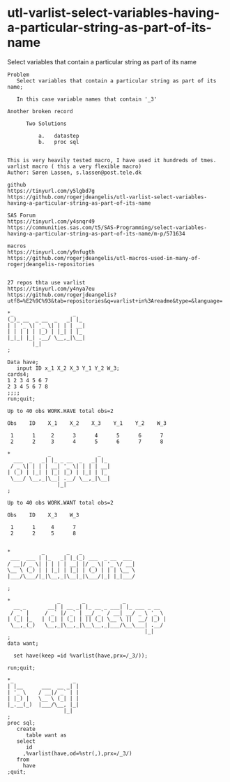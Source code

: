 # utl-varlist-select-variables-having-a-particular-string-as-part-of-its-name
Select variables that contain a particular string as part of its name

    Problem                                                                                                                            
       Select variables that contain a particular string as part of its name;                                                          
                                                                                                                                       
       In this case variable names that contain '_3'                                                                                   
                                                                                                                                       
    Another broken record                                                                                                              
                                                                                                                                       
          Two Solutions                                                                                                                
                                                                                                                                       
              a.   datastep                                                                                                            
              b.   proc sql                                                                                                            
                                                                                                                                       
                                                                                                                                       
    This is very heavily tested macro, I have used it hundreds of tmes.                                                                
    varlist macro ( this a very flexible macro)                                                                                        
    Author: Søren Lassen, s.lassen@post.tele.dk                                                                                        
                                                                                                                                       
    github                                                                                                                             
    https://tinyurl.com/y5lgbd7g                                                                                                       
    https://github.com/rogerjdeangelis/utl-varlist-select-variables-having-a-particular-string-as-part-of-its-name                     
                                                                                                                                       
    SAS Forum                                                                                                                          
    https://tinyurl.com/y4snqr49                                                                                                       
    https://communities.sas.com/t5/SAS-Programming/select-variables-having-a-particular-string-as-part-of-its-name/m-p/571634          
                                                                                                                                       
    macros                                                                                                                             
    https://tinyurl.com/y9nfugth                                                                                                       
    https://github.com/rogerjdeangelis/utl-macros-used-in-many-of-rogerjdeangelis-repositories                                         
                                                                                                                                       
                                                                                                                                       
    27 repos thta use varlist                                                                                                          
    https://tinyurl.com/y4nya7eu                                                                                                       
    https://github.com/rogerjdeangelis?utf8=%E2%9C%93&tab=repositories&q=varlist+in%3Areadme&type=&language=                           
                                                                                                                                       
    *_                   _                                                                                                             
    (_)_ __  _ __  _   _| |_                                                                                                           
    | | '_ \| '_ \| | | | __|                                                                                                          
    | | | | | |_) | |_| | |_                                                                                                           
    |_|_| |_| .__/ \__,_|\__|                                                                                                          
            |_|                                                                                                                        
    ;                                                                                                                                  
                                                                                                                                       
    Data have;                                                                                                                         
       input ID x_1 X_2 X_3 Y_1 Y_2 W_3;                                                                                               
    cards4;                                                                                                                            
    1 2 3 4 5 6 7                                                                                                                      
    2 3 4 5 6 7 8                                                                                                                      
    ;;;;                                                                                                                               
    run;quit;                                                                                                                          
                                                                                                                                       
    Up to 40 obs WORK.HAVE total obs=2                                                                                                 
                                                                                                                                       
    Obs    ID    X_1    X_2    X_3    Y_1    Y_2    W_3                                                                                
                                                                                                                                       
     1      1     2      3      4      5      6      7                                                                                 
     2      2     3      4      5      6      7      8                                                                                 
                                                                                                                                       
    *            _               _                                                                                                     
      ___  _   _| |_ _ __  _   _| |_                                                                                                   
     / _ \| | | | __| '_ \| | | | __|                                                                                                  
    | (_) | |_| | |_| |_) | |_| | |_                                                                                                   
     \___/ \__,_|\__| .__/ \__,_|\__|                                                                                                  
                    |_|                                                                                                                
    ;                                                                                                                                  
                                                                                                                                       
    Up to 40 obs WORK.WANT total obs=2                                                                                                 
                                                                                                                                       
    Obs    ID    X_3    W_3                                                                                                            
                                                                                                                                       
     1      1     4      7                                                                                                             
     2      2     5      8                                                                                                             
                                                                                                                                       
                                                                                                                                       
    *          _       _   _                                                                                                           
     ___  ___ | |_   _| |_(_) ___  _ __  ___                                                                                           
    / __|/ _ \| | | | | __| |/ _ \| '_ \/ __|                                                                                          
    \__ \ (_) | | |_| | |_| | (_) | | | \__ \                                                                                          
    |___/\___/|_|\__,_|\__|_|\___/|_| |_|___/                                                                                          
                                                                                                                                       
    ;                                                                                                                                  
                                                                                                                                       
    *               _       _            _                                                                                             
      __ _       __| | __ _| |_ __ _ ___| |_ ___ _ __                                                                                  
     / _` |     / _` |/ _` | __/ _` / __| __/ _ \ '_ \                                                                                 
    | (_| |_   | (_| | (_| | || (_| \__ \ ||  __/ |_) |                                                                                
     \__,_(_)   \__,_|\__,_|\__\__,_|___/\__\___| .__/                                                                                 
                                                |_|                                                                                    
    ;                                                                                                                                  
    data want;                                                                                                                         
                                                                                                                                       
      set have(keep =id %varlist(have,prx=/_3/));                                                                                      
                                                                                                                                       
    run;quit;                                                                                                                          
                                                                                                                                       
    *_                   _                                                                                                             
    | |__      ___  __ _| |                                                                                                            
    | '_ \    / __|/ _` | |                                                                                                            
    | |_) |   \__ \ (_| | |                                                                                                            
    |_.__(_)  |___/\__, |_|                                                                                                            
                      |_|                                                                                                              
    ;                                                                                                                                  
    proc sql;                                                                                                                          
       create                                                                                                                          
          table want as                                                                                                                
       select                                                                                                                          
          id                                                                                                                           
         ,%varlist(have,od=%str(,),prx=/_3/)                                                                                           
       from                                                                                                                            
         have                                                                                                                          
    ;quit;                                                                                                                             
                                                                                                                                       
                                                                                                                                       
                                                                                                                                       
